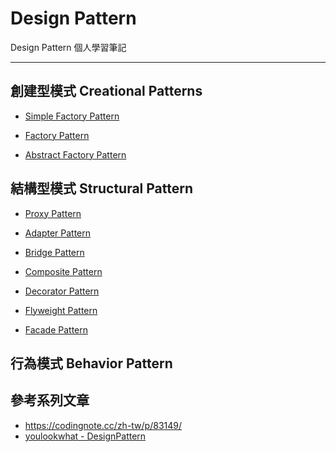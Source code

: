 # Design Pattern
Design Pattern 個人學習筆記

---

## 創建型模式 Creational Patterns
* [Simple Factory Pattern](https://github.com/memorykghs/Design-Pattern/blob/handout/1.%20%E7%B0%A1%E5%96%AE%E5%B7%A5%E5%BB%A0%E6%A8%A1%E5%BC%8F%20(%20Simple%20Factory%20).md)

* [Factory Pattern](https://github.com/memorykghs/Design-Pattern/blob/handout/2.%20%E5%B7%A5%E5%BB%A0%E6%A8%A1%E5%BC%8F%20(%20Factory%20).md)

* [Abstract Factory Pattern](https://github.com/memorykghs/Design-Pattern/blob/handout/3.%20%E6%8A%BD%E8%B1%A1%E5%B7%A5%E5%BB%A0%E6%A8%A1%E5%BC%8F%20(%20Abstract%20Factory%20).md)

## 結構型模式 Structural Pattern
* [Proxy Pattern](https://github.com/memorykghs/Design-Pattern/blob/main/06%20-%20%E4%BB%A3%E7%90%86%E6%A8%A1%E5%BC%8F%20(%20Proxy%20).md)

* [Adapter Pattern](https://github.com/memorykghs/Design-Pattern/blob/main/07%20-%20%E8%BD%89%E6%8E%A5%E5%99%A8%E6%A8%A1%E5%BC%8F%20(%20Adapter%20).md)

* [Bridge Pattern](https://github.com/memorykghs/Design-Pattern/blob/main/08%20-%20%E6%A9%8B%E6%8E%A5%E5%99%A8%E6%A8%A1%E5%BC%8F%20(%20Bridge%20).md)

* [Composite Pattern](https://github.com/memorykghs/Design-Pattern/blob/main/09%20-%20%E7%B5%84%E5%90%88%E6%A8%A1%E5%BC%8F%20(%20Composite%20).md)

* [Decorator Pattern](https://github.com/memorykghs/Design-Pattern/blob/main/10%20-%20%E8%A3%9D%E9%A3%BE%E5%99%A8%E6%A8%A1%E5%BC%8F%20(%20Decorator%20).md)

* [Flyweight Pattern](https://github.com/memorykghs/Design-Pattern/blob/main/11%20-%20%E8%A0%85%E9%87%8F%E6%A8%A1%E5%BC%8F%20(%20Flyweight%20).md)

* [Facade Pattern](https://github.com/memorykghs/Design-Pattern/blob/main/12%20-%20%E9%96%80%E9%9D%A2%E6%A8%A1%E5%BC%8F%20(%20Facade%20).md)

## 行為模式 Behavior Pattern

## 參考系列文章
* https://codingnote.cc/zh-tw/p/83149/
* [youlookwhat - DesignPattern](https://github.com/youlookwhat/DesignPattern)
